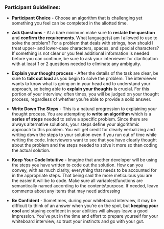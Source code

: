 ### Participant Guidelines:

* **Participant Choice** - Choose an algorithm that is challenging yet something you feel can be completed in the allotted time. 

* **Ask Questions** -  At a bare minimum make sure to **restate the question** and **confirm the requirements**. What language(s) am I allowed to use to solve the problem?  For a problem that deals with strings, how should I treat upper- and lower-case characters, spaces, and special characters?  If something is not clear or you feel additional information is needed before you can continue, be sure to ask your interviewer for clarification with at least 1 or 2 questions needed to eliminate any ambiguity. 

* **Explain your thought process** - After the details of the task are clear, be sure to **talk out loud** as you begin to solve the problem. The interviewer wants to know what is going on in your head and to understand your approach, so being able to **explain your thoughts** is crucial. For this portion of your interview, often times, you will be judged on your thought process, regardless of whether you’re able to provide a solid answer.

* **Write Down The Steps** - This is a natural progression to explaining your thought process.  You are attempting to **write an algorithm** which is a **series of steps** needed to solve a specific problem.  Since there are always alternative solutions, your steps define your algorithmic approach to this problem.  You will get credit for clearly verbalizing and writing down the steps to your solution even if you run out of time while writing the code. Interviewers want to see that you have clearly thought about the problem and the steps needed to solve it more so than coding the actual solution. 

* **Keep Your Code Intuitive** - Imagine that another developer will be using the steps you have written to code out the solution.  How can you convey, with as much clarity, everything that needs to be accounted for in the appropriate steps.  That being said the more meticulous you are the easier it will be to code.  Make sure all variables\functions are semantically named according to the contents\purpose.  If needed, leave comments about any items that may need addressing   

* **Be Confident** - Sometimes, during your whiteboard interview, it may be difficult to think of an answer when you’re on the spot, but **keeping your cool** and staying confident in your abilities will always leave a good impression. You’ve put in the time and effort to prepare yourself for your whiteboard interview, so trust your instincts and go with your gut.
